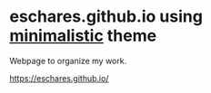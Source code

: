 # eschares.github.io using [minimalistic](https://vaibhavvikas.github.io/jekyll-theme-minimalistic/) theme

Webpage to organize my work.

https://eschares.github.io/
